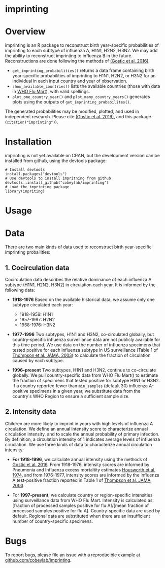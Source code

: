 # imprinting

# Overview

imprinting is an R package to reconstruct birth year-specific probabilities of imprinting to each subtype of influenza A, H1N1, H2N2, H3N2. We may add the ability to reconstruct imprinting to influenza B in the future. Reconstructions are done following the methods of [(Gostic et al. 2016)](https://www.science.org/doi/10.1126/science.aag1322).

* `get_imprinting_probabilities()` returns a data frame containing birth year-specific probabilities of imprinting to H1N1, H2N2, or H3N2 for an individual in each input country and year of observation.
* `show_available_countries()` lists the available countries (those with data in [WHO Flu Mart](https://apps.who.int/flumart/Default?ReportNo=12)), with valid spellings.
* `plot_one_country_year()` and `plot_many_country_years()` generates plots using the outputs of `get_imprinting_probabilites()`.

The generated probabilities may be modified, plotted, and used in independent research. Please cite [(Gostic et al. 2016)](https://www.science.org/doi/10.1126/science.aag1322), and this package (`citation("imprinting")`).

# Installation

imprinting is not yet available on CRAN, but the development version can be installed from github, using the devtools package:

```
# Install devtools
install.packages("devtools")
# Use devtools to install impritning from github
devtools::install_github("cobeylab/imprinting") 
# Load the imprinting package
library(impriting)
```

# Usage

# Data

There are two main kinds of data used to reconstruct birth year-specific imprinting probailities:

## 1. Cocirculation data

Cocirculation data describes the relative dominance of each influenza A subtype (H1N1, H2N2, H3N2) in circulation each year. It is informed by the following data:

* **1918-1976** Based on the available historical data, we assume only one subtype circulated each year:

  * 1918-1956: H1N1
  * 1957-1967: H2N2
  * 1968-1976: H3N2

* **1977-1996** Two subtypes, H1N1 and H3N2, co-circulated globally, but country-specific influenza surveillance data are not publicly available for this time period. We use data on the number of influenza specimens that tested positive for each influenza subtype in US surveillance (Table 1 of [Thompson et al. JAMA, 2003](https://jamanetwork.com/journals/jama/fullarticle/195750)) to calculate the fraction of circulation caused by each subtype. 

* **1996-present** Two subtypes, H1N1 and H3N2, continue to co-circulate globally. We pull country-specific data from WHO Flu Mart() to estimate the fraction of specimens that tested positive for subtype H1N1 or H3N2. If a country reported fewer than `min_samples` (default 30) influenza A-positive specimens in a given year, we substitute data from the country's WHO Region to ensure a sufficient sample size.

## 2. Intensity data

Children are more likely to imprint in years with high levels of influenza A circulation. We define an annual intensity score to characterize annual circulation intensity, and to scale the annual probability of primary infection. By definition, a circulation intensity of 1 indicates average levels of influenza ciruclation. We use three kinds of data to characterize annual circulation intensity:

* **For 1918-1996**, we calculate annual intensity using the methods of [Gostic et al. 2016](https://www.science.org/doi/10.1126/science.aag1322). From 1918-1976, intensity scores are informed by Pneumonia and Influenza excess mortaltity estimates [Housworth et al. 1974](https://academic.oup.com/aje/article-abstract/100/1/40/226436), and from 1976-1977, intensity scores are informed by the influenza A test-positive fraction reported in Table 1 of [Thompson et al. JAMA, 2003](https://jamanetwork.com/journals/jama/fullarticle/195750).


* For **1997-present**, we calculate country or region-specific intensities using surveillance data from WHO Flu Mart. Intensity is calculated as: [fraction of processed samples positive for flu A]/[mean fraction of processed samples positive for flu A]. Country-specific data are used by default. Regional data are substituted when there are an insufficient number of country-specific specimens.

# Bugs

To report bugs, please file an issue with a reproducible example at [github.com/cobeylab/imprinting](https://github.com/cobeylab/imprinting).
